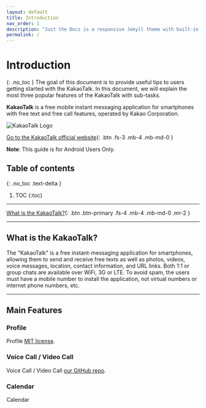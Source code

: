 ```yaml
---
layout: default
title: Introduction
nav_order: 1
description: "Just the Docs is a responsive Jekyll theme with built-in search that is easily customizable and hosted on GitHub Pages."
permalink: /
---
```


# Introduction
{: .no_toc }
The goal of this document is to provide useful tips to users getting started with the KakaoTalk.
In this document, we will explain the most three popular features of the KakaoTalk with sub-tasks.

**KakaoTalk** is a free mobile instant messaging application for smartphones with free text and free call features, operated by Kakao Corporation.

![KakaoTalk Logo](https://github.com/jstyle5/KakaoTalk-English-Version-Guide/blob/gh-pages/assets/images/kakaotalk-logo-introduction.png?raw=true "Let's KakaoTalk!")

[Go to the KakaoTalk official website](https://www.kakaocorp.com/service/KakaoTalk?lang=en){: .btn .fs-3 .mb-4 .mb-md-0 }

**Note**: This guide is for Android Users Only.




## Table of contents
{: .no_toc .text-delta }

1. TOC
{:toc}

---

[What is the KakaoTalk?](#What-is-the-KakaoTalk){: .btn .btn-primary .fs-4 .mb-4 .mb-md-0 .mr-2 }

---

## What is the KakaoTalk?
The "KakaoTalk" is a free instant-messaging application for smartphones, allowing them to send and receive free texts as well as photos, videos, voice messages, location, contact information, and URL links. Both 1:1 or group chats are available over WiFi, 3G or LTE. To avoid spam, the users must have a mobile number to install the application, not virtual numbers or internet phone numbers, etc. 

---

## Main Features

### Profile

Profile
[MIT license](https://github.com/pmarsceill/just-the-docs/tree/master/LICENSE.txt).

### Voice Call / Video Call

Voice Call / Video Call
[our GitHub repo](https://github.com/pmarsceill/just-the-docs#contributing).

### Calendar

Calendar
